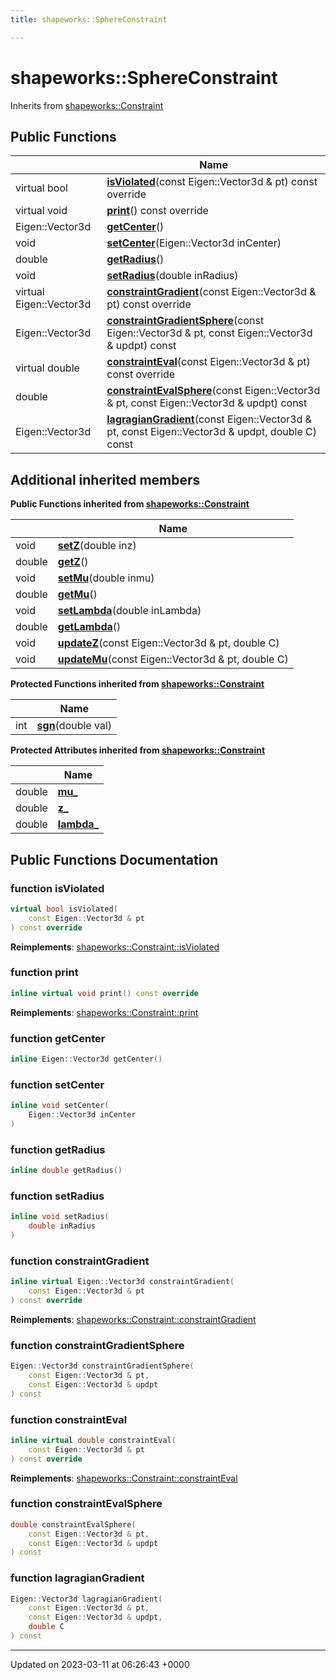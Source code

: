 ```yaml
---
title: shapeworks::SphereConstraint

---
```


# shapeworks::SphereConstraint





Inherits from [shapeworks::Constraint](../Classes/classshapeworks_1_1Constraint.md)

## Public Functions

|                | Name           |
| -------------- | -------------- |
| virtual bool | **[isViolated](../Classes/classshapeworks_1_1SphereConstraint.md#function-isviolated)**(const Eigen::Vector3d & pt) const override |
| virtual void | **[print](../Classes/classshapeworks_1_1SphereConstraint.md#function-print)**() const override |
| Eigen::Vector3d | **[getCenter](../Classes/classshapeworks_1_1SphereConstraint.md#function-getcenter)**() |
| void | **[setCenter](../Classes/classshapeworks_1_1SphereConstraint.md#function-setcenter)**(Eigen::Vector3d inCenter) |
| double | **[getRadius](../Classes/classshapeworks_1_1SphereConstraint.md#function-getradius)**() |
| void | **[setRadius](../Classes/classshapeworks_1_1SphereConstraint.md#function-setradius)**(double inRadius) |
| virtual Eigen::Vector3d | **[constraintGradient](../Classes/classshapeworks_1_1SphereConstraint.md#function-constraintgradient)**(const Eigen::Vector3d & pt) const override |
| Eigen::Vector3d | **[constraintGradientSphere](../Classes/classshapeworks_1_1SphereConstraint.md#function-constraintgradientsphere)**(const Eigen::Vector3d & pt, const Eigen::Vector3d & updpt) const |
| virtual double | **[constraintEval](../Classes/classshapeworks_1_1SphereConstraint.md#function-constrainteval)**(const Eigen::Vector3d & pt) const override |
| double | **[constraintEvalSphere](../Classes/classshapeworks_1_1SphereConstraint.md#function-constraintevalsphere)**(const Eigen::Vector3d & pt, const Eigen::Vector3d & updpt) const |
| Eigen::Vector3d | **[lagragianGradient](../Classes/classshapeworks_1_1SphereConstraint.md#function-lagragiangradient)**(const Eigen::Vector3d & pt, const Eigen::Vector3d & updpt, double C) const |

## Additional inherited members

**Public Functions inherited from [shapeworks::Constraint](../Classes/classshapeworks_1_1Constraint.md)**

|                | Name           |
| -------------- | -------------- |
| void | **[setZ](../Classes/classshapeworks_1_1Constraint.md#function-setz)**(double inz) |
| double | **[getZ](../Classes/classshapeworks_1_1Constraint.md#function-getz)**() |
| void | **[setMu](../Classes/classshapeworks_1_1Constraint.md#function-setmu)**(double inmu) |
| double | **[getMu](../Classes/classshapeworks_1_1Constraint.md#function-getmu)**() |
| void | **[setLambda](../Classes/classshapeworks_1_1Constraint.md#function-setlambda)**(double inLambda) |
| double | **[getLambda](../Classes/classshapeworks_1_1Constraint.md#function-getlambda)**() |
| void | **[updateZ](../Classes/classshapeworks_1_1Constraint.md#function-updatez)**(const Eigen::Vector3d & pt, double C) |
| void | **[updateMu](../Classes/classshapeworks_1_1Constraint.md#function-updatemu)**(const Eigen::Vector3d & pt, double C) |

**Protected Functions inherited from [shapeworks::Constraint](../Classes/classshapeworks_1_1Constraint.md)**

|                | Name           |
| -------------- | -------------- |
| int | **[sgn](../Classes/classshapeworks_1_1Constraint.md#function-sgn)**(double val) |

**Protected Attributes inherited from [shapeworks::Constraint](../Classes/classshapeworks_1_1Constraint.md)**

|                | Name           |
| -------------- | -------------- |
| double | **[mu_](../Classes/classshapeworks_1_1Constraint.md#variable-mu-)**  |
| double | **[z_](../Classes/classshapeworks_1_1Constraint.md#variable-z-)**  |
| double | **[lambda_](../Classes/classshapeworks_1_1Constraint.md#variable-lambda-)**  |


## Public Functions Documentation

### function isViolated

```cpp
virtual bool isViolated(
    const Eigen::Vector3d & pt
) const override
```


**Reimplements**: [shapeworks::Constraint::isViolated](../Classes/classshapeworks_1_1Constraint.md#function-isviolated)


### function print

```cpp
inline virtual void print() const override
```


**Reimplements**: [shapeworks::Constraint::print](../Classes/classshapeworks_1_1Constraint.md#function-print)


### function getCenter

```cpp
inline Eigen::Vector3d getCenter()
```


### function setCenter

```cpp
inline void setCenter(
    Eigen::Vector3d inCenter
)
```


### function getRadius

```cpp
inline double getRadius()
```


### function setRadius

```cpp
inline void setRadius(
    double inRadius
)
```


### function constraintGradient

```cpp
inline virtual Eigen::Vector3d constraintGradient(
    const Eigen::Vector3d & pt
) const override
```


**Reimplements**: [shapeworks::Constraint::constraintGradient](../Classes/classshapeworks_1_1Constraint.md#function-constraintgradient)


### function constraintGradientSphere

```cpp
Eigen::Vector3d constraintGradientSphere(
    const Eigen::Vector3d & pt,
    const Eigen::Vector3d & updpt
) const
```


### function constraintEval

```cpp
inline virtual double constraintEval(
    const Eigen::Vector3d & pt
) const override
```


**Reimplements**: [shapeworks::Constraint::constraintEval](../Classes/classshapeworks_1_1Constraint.md#function-constrainteval)


### function constraintEvalSphere

```cpp
double constraintEvalSphere(
    const Eigen::Vector3d & pt,
    const Eigen::Vector3d & updpt
) const
```


### function lagragianGradient

```cpp
Eigen::Vector3d lagragianGradient(
    const Eigen::Vector3d & pt,
    const Eigen::Vector3d & updpt,
    double C
) const
```


-------------------------------

Updated on 2023-03-11 at 06:26:43 +0000